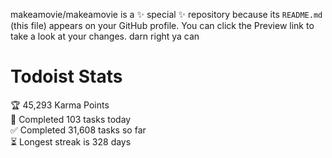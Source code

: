 makeamovie/makeamovie is a ✨ special ✨ repository because its `README.md` (this file) appears on your GitHub profile.
You can click the Preview link to take a look at your changes. darn right ya can

# Todoist Stats

<!-- TODO-IST:START -->
🏆  45,293 Karma Points           
🌸  Completed 103 tasks today           
✅  Completed 31,608 tasks so far           
⏳  Longest streak is 328 days
<!-- TODO-IST:END -->
